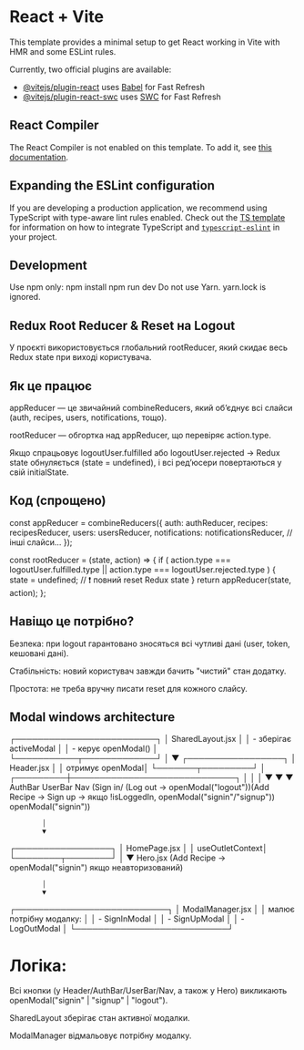 # React + Vite

This template provides a minimal setup to get React working in Vite with HMR and some ESLint rules.

Currently, two official plugins are available:

- [@vitejs/plugin-react](https://github.com/vitejs/vite-plugin-react/blob/main/packages/plugin-react) uses [Babel](https://babeljs.io/) for Fast Refresh
- [@vitejs/plugin-react-swc](https://github.com/vitejs/vite-plugin-react/blob/main/packages/plugin-react-swc) uses [SWC](https://swc.rs/) for Fast Refresh

## React Compiler

The React Compiler is not enabled on this template. To add it, see [this documentation](https://react.dev/learn/react-compiler/installation).

## Expanding the ESLint configuration

If you are developing a production application, we recommend using TypeScript with type-aware lint rules enabled. Check out the [TS template](https://github.com/vitejs/vite/tree/main/packages/create-vite/template-react-ts) for information on how to integrate TypeScript and [`typescript-eslint`](https://typescript-eslint.io) in your project.

## Development

Use npm only:
npm install
npm run dev
Do not use Yarn. yarn.lock is ignored.

## Redux Root Reducer & Reset на Logout

У проєкті використовується глобальний rootReducer, який скидає весь Redux state при виході користувача.

## Як це працює

appReducer — це звичайний combineReducers, який об’єднує всі слайси (auth, recipes, users, notifications, тощо).

rootReducer — обгортка над appReducer, що перевіряє action.type.

Якщо спрацьовує logoutUser.fulfilled або logoutUser.rejected → Redux state обнуляється (state = undefined), і всі ред’юсери повертаються у свій initialState.

## Код (спрощено)

const appReducer = combineReducers({
auth: authReducer,
recipes: recipesReducer,
users: usersReducer,
notifications: notificationsReducer,
// інші слайси...
});

const rootReducer = (state, action) => {
if (
action.type === logoutUser.fulfilled.type ||
action.type === logoutUser.rejected.type
) {
state = undefined; // ❗ повний reset Redux state
}
return appReducer(state, action);
};

## Навіщо це потрібно?

Безпека: при logout гарантовано зносяться всі чутливі дані (user, token, кешовані дані).

Стабільність: новий користувач завжди бачить "чистий" стан додатку.

Простота: не треба вручну писати reset для кожного слайсу.

## Modal windows architecture

┌─────────────────────────┐
│ SharedLayout.jsx │
│ - зберігає activeModal │
│ - керує openModal() │
└───────────┬─────────────┘
│
▼
┌─────────────────┐
│ Header.jsx │
│ отримує openModal│
└───────┬─────────┘
│
┌─────────┼─────────────────────────────┐
│ │ │
▼ ▼ ▼
AuthBar UserBar Nav
(Sign in/ (Log out → openModal("logout"))(Add Recipe →
Sign up → якщо !isLoggedIn,
openModal("signin"/"signup")) openModal("signin"))

            │
            ▼

┌─────────────────┐
│ HomePage.jsx │
│ useOutletContext│
└────────┬────────┘
│
▼
Hero.jsx
(Add Recipe → openModal("signin")
якщо неавторизований)

            │
            ▼

┌───────────────────────────┐
│ ModalManager.jsx │
│ малює потрібну модалку: │
│ - SignInModal │
│ - SignUpModal │
│ - LogOutModal │
└───────────────────────────┘

# Логіка:

Всі кнопки (у Header/AuthBar/UserBar/Nav, а також у Hero) викликають openModal("signin" | "signup" | "logout").

SharedLayout зберігає стан активної модалки.

ModalManager відмальовує потрібну модалку.
